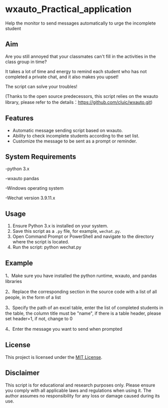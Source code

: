 # wxauto_Practical_application
Help the monitor to send messages automatically to urge the incomplete student

## Aim
Are you still annoyed that your classmates can't fill in the activities in the class group in time?

It takes a lot of time and energy to remind each student who has not completed a private chat, and it also makes you upset!

The script can solve your troubles!

(Thanks to the open source predecessors, this script relies on the wxauto library, please refer to the details：https://github.com/cluic/wxauto.git)


## Features
- Automatic message sending script based on wxauto.
- Ability to check incomplete students according to the set list.
- Customize the message to be sent as a prompt or reminder.

## System Requirements
-python 3.x

-wxauto pandas

-Windows operating system

-Wechat version 3.9.11.x

## Usage
1. Ensure Python 3.x is installed on your system.
2. Save this script as a `.py` file,
   for example, `wechat.py`.
3. Open Command Prompt or PowerShell and navigate to the directory where the script is located.
4. Run the script:
python wechat.py

## Example
1、Make sure you have installed the python runtime, wxauto, and pandas libraries

2、Replace the corresponding section in the source code with a list of all people, in the form of a list

3、Specify the path of an excel table, enter the list of completed students in the table, the column title must be "name", if there is a table header, please set header=1, if not, change to 0

4、Enter the message you want to send when prompted

## License

This project is licensed under the [MIT License](LICENSE).

## Disclaimer

This script is for educational and research purposes only. Please ensure you comply with all applicable laws and regulations when using it. The author assumes no responsibility for any loss or damage caused during its use.
